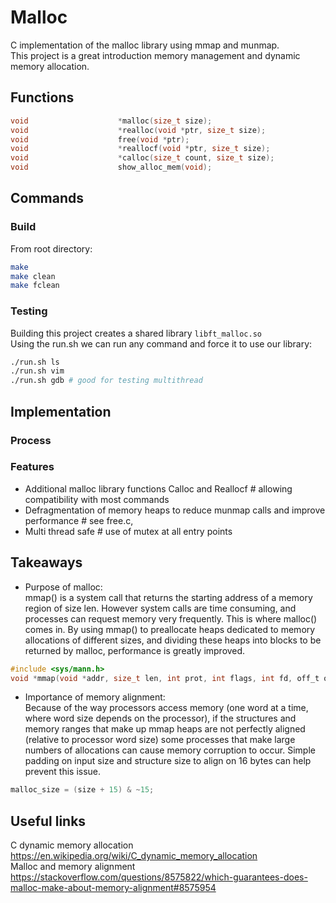 # Malloc
C implementation of the malloc library using mmap and munmap.  
This project is a great introduction memory management and dynamic memory allocation.

## Functions
```c
void					*malloc(size_t size);
void					*realloc(void *ptr, size_t size);
void					free(void *ptr);
void					*reallocf(void *ptr, size_t size);
void					*calloc(size_t count, size_t size);
void					show_alloc_mem(void);
```

## Commands
### Build
From root directory:
```bash
make
make clean
make fclean
```
### Testing
Building this project creates a shared library ```libft_malloc.so```  
Using the run.sh we can run any command and force it to use our library:
```bash
./run.sh ls
./run.sh vim
./run.sh gdb # good for testing multithread
```
## Implementation
### Process



### Features
- Additional malloc library functions Calloc and Reallocf # allowing compatibility with most commands
- Defragmentation of memory heaps to reduce munmap calls and improve performance # see free.c,
- Multi thread safe # use of mutex at all entry points

## Takeaways
- Purpose of malloc:  
mmap() is a system call that returns the starting address of a memory region of size len. However system calls are time consuming, and processes can request memory very frequently. This is where malloc() comes in. By using mmap() to preallocate heaps dedicated to memory allocations of different sizes, and dividing these heaps into blocks to be returned by malloc, performance is greatly improved.
```c
#include <sys/mann.h>
void *mmap(void *addr, size_t len, int prot, int flags, int fd, off_t offset);
```
- Importance of memory alignment:  
Because of the way processors access memory (one word at a time, where word size depends on the processor), if the structures and memory ranges that make up mmap heaps are not perfectly aligned (relative to processor word size) some processes that make large numbers of allocations can cause memory corruption to occur.
Simple padding on input size and structure size to align on 16 bytes can help prevent this issue.
```c
malloc_size = (size + 15) & ~15;
```

## Useful links
C dynamic memory allocation https://en.wikipedia.org/wiki/C_dynamic_memory_allocation  
Malloc and memory alignment https://stackoverflow.com/questions/8575822/which-guarantees-does-malloc-make-about-memory-alignment#8575954  

